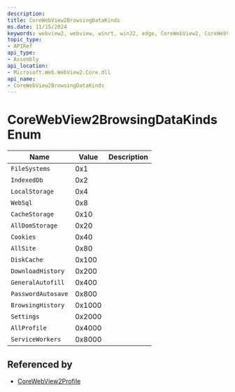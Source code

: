 ```yaml
---
description: 
title: CoreWebView2BrowsingDataKinds
ms.date: 11/15/2024
keywords: webview2, webview, winrt, win32, edge, CoreWebView2, CoreWebView2Controller, browser control, edge html, CoreWebView2BrowsingDataKinds
topic_type:
- APIRef
api_type:
- Assembly
api_location:
- Microsoft.Web.WebView2.Core.dll
api_name:
- CoreWebView2BrowsingDataKinds
---
```


# CoreWebView2BrowsingDataKinds Enum

| Name |  Value | Description |
|--|--|--|
|`FileSystems` | 0x1  |  |
|`IndexedDb` | 0x2  |  |
|`LocalStorage` | 0x4  |  |
|`WebSql` | 0x8  |  |
|`CacheStorage` | 0x10  |  |
|`AllDomStorage` | 0x20  |  |
|`Cookies` | 0x40  |  |
|`AllSite` | 0x80  |  |
|`DiskCache` | 0x100  |  |
|`DownloadHistory` | 0x200  |  |
|`GeneralAutofill` | 0x400  |  |
|`PasswordAutosave` | 0x800  |  |
|`BrowsingHistory` | 0x1000  |  |
|`Settings` | 0x2000  |  |
|`AllProfile` | 0x4000  |  |
|`ServiceWorkers` | 0x8000  |  |


## Referenced by

- [CoreWebView2Profile](corewebview2profile.md)
